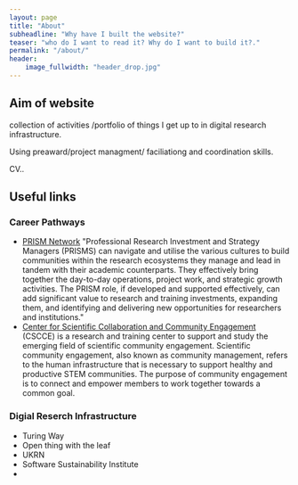 ```yaml
---
layout: page
title: "About"
subheadline: "Why have I built the website?"
teaser: "who do I want to read it? Why do I want to build it?."
permalink: "/about/"
header:
    image_fullwidth: "header_drop.jpg"
---
```


## Aim of website
collection of activities /portfolio  of things I get up to in digital research infrastructure. 

Using preaward/project managment/ faciliationg and coordination skills. 

CV..


## Useful links
### Career Pathways

* [PRISM Network](https://www.pris-managers.ac.uk/) "Professional Research Investment and Strategy Managers (PRISMS) can navigate and utilise the various cultures to build communities within the research ecosystems they manage and lead in tandem with their academic counterparts. They effectively bring together the day-to-day operations, project work, and strategic growth activities. The PRISM role, if developed and supported effectively, can add significant value to research and training investments, expanding them, and identifying and delivering new opportunities for researchers and institutions."
* [Center for Scientific Collaboration and Community Engagement](https://www.cscce.org/) (CSCCE) is a research and training center to support and study the emerging field of scientific community engagement. Scientific community engagement, also known as community management, refers to the human infrastructure that is necessary to support healthy and productive STEM communities. The purpose of community engagement is to connect and empower members to work together towards a common goal.

### Digial Reserch Infrastructure
* Turing Way
* Open thing with the leaf
* UKRN
* Software Sustainability Institute
* 
